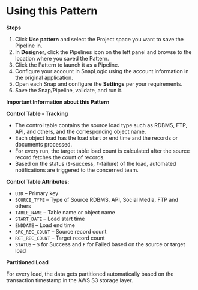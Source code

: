 # Using this Pattern

**Steps**

1. Click **Use pattern** and select the Project space you want to save the Pipeline in.
2. In **Designer**, click the Pipelines icon on the left panel and browse to the location where you saved the Pattern.
3. Click the Pattern to launch it as a Pipeline.
4. Configure your account in SnapLogic using the account information in the original application.
5. Open each Snap and configure the **Settings** per your requirements.
6. Save the Snap/Pipeline, validate, and run it.

**Important Information about this Pattern**

**Control Table - Tracking**

* The control table contains the source load type such as RDBMS, FTP, API, and others, and the corresponding object name.&#x20;
* Each object load has the load start or end time and the records or documents processed.&#x20;
* For every run, the target table load count is calculated after the source record fetches the count of records.&#x20;
* Based on the status (`S`-success, `F`-failure) of the load, automated notifications are triggered to the concerned team.

**Control Table Attributes:**

* `UID` – Primary key
* `SOURCE_TYPE` – Type of Source RDBMS, API, Social Media, FTP and others
* `TABLE_NAME` – Table name or object name
* `START_DATE` – Load start time
* `ENDDATE` – Load end time
* `SRC_REC_COUNT` – Source record count
* `RGT_REC_COUNT` – Target record count
* `STATUS` – `S` for Success and `F` for Failed based on the source or target load

**Partitioned Load**

For every load, the data gets partitioned automatically based on the transaction timestamp in the AWS S3 storage layer.
